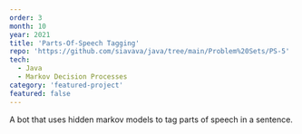 ```yaml
---
order: 3
month: 10
year: 2021
title: 'Parts-Of-Speech Tagging'
repo: 'https://github.com/siavava/java/tree/main/Problem%20Sets/PS-5'
tech:
  - Java
  - Markov Decision Processes
category: 'featured-project'
featured: false
---
```


A bot that uses hidden markov models to tag parts of speech in a sentence.
